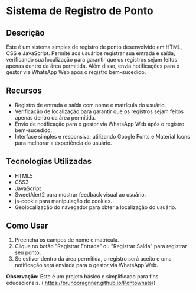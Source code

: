 # Sistema de Registro de Ponto

## Descrição
Este é um sistema simples de registro de ponto desenvolvido em HTML, CSS e JavaScript. Permite aos usuários registrar sua entrada e saída, verificando sua localização para garantir que os registros sejam feitos apenas dentro da área permitida. Além disso, envia notificações para o gestor via WhatsApp Web após o registro bem-sucedido.

## Recursos
- Registro de entrada e saída com nome e matrícula do usuário.
- Verificação de localização para garantir que os registros sejam feitos apenas dentro da área permitida.
- Envio de notificação para o gestor via WhatsApp Web após o registro bem-sucedido.
- Interface simples e responsiva, utilizando Google Fonts e Material Icons para melhorar a experiência do usuário.

## Tecnologias Utilizadas
- HTML5
- CSS3
- JavaScript
- SweetAlert2 para mostrar feedback visual ao usuário.
- js-cookie para manipulação de cookies.
- Geolocalização do navegador para obter a localização do usuário.

## Como Usar
1. Preencha os campos de nome e matrícula.
2. Clique no botão "Registrar Entrada" ou "Registrar Saída" para registrar seu ponto.
3. Se estiver dentro da área permitida, o registro será aceito e uma notificação será enviada para o gestor via WhatsApp Web.

**Observação:** Este é um projeto básico e simplificado para fins educacionais.
( https://brunooragnner.github.io/Pontowhats/)
